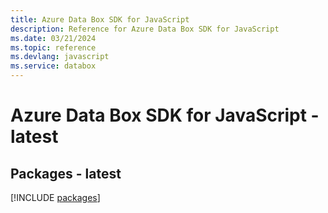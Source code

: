 ```yaml
---
title: Azure Data Box SDK for JavaScript
description: Reference for Azure Data Box SDK for JavaScript
ms.date: 03/21/2024
ms.topic: reference
ms.devlang: javascript
ms.service: databox
---
```

# Azure Data Box SDK for JavaScript - latest
## Packages - latest
[!INCLUDE [packages](data-box-index.md)]
